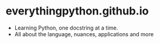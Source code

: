 # everythingpython.github.io

- Learning Python, one docstring at a time.
- All about the language, nuances, applications and more
